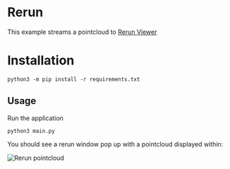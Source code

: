 # Rerun

This example streams a pointcloud to [Rerun Viewer](https://www.rerun.io/)

# Installation

```
python3 -m pip install -r requirements.txt
```

## Usage

Run the application

```
python3 main.py
```

You should see a rerun window pop up with a pointcloud displayed within:

![Rerun pointcloud](https://user-images.githubusercontent.com/59307111/225672865-bbccdd5b-3dd5-48ad-ac24-2ee9dc2f2dfc.png)
